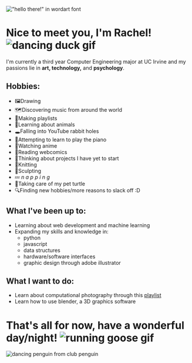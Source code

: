 !["hello there!" in wordart font](https://user-images.githubusercontent.com/55860035/162610425-fe291f07-f3f7-4563-b60e-b46cca896269.png)
# Nice to meet you, I'm Rachel! ![dancing duck gif](https://c.tenor.com/zjBypPlk9ekAAAAj/dancing-duck.gif)      
I'm currently a third year Computer Engineering major at UC Irvine 
and my passions lie in **art, technology,** and **psychology**. 

## Hobbies:
- 🖼️Drawing
- 🗺️Discovering music from around the world
- 🎵Making playlists
- 🦝Learning about animals
- 🕳️Falling into YouTube rabbit holes
- 🎹Attempting to learn to play the piano
- 🗾Watching anime
- 📖Reading webcomics
- 🤔Thinking about projects I have yet to start
- 🧶Knitting
- 🗽Sculpting
- 💤 *n a p p i n g*
- 🐢Taking care of my pet turtle
- 🔍Finding new hobbies/more reasons to slack off :D

## What I've been up to:
- Learning about web development and machine learning
- Expanding my skills and knowledge in:
  - python
  - javascript
  - data structures
  - hardware/software interfaces
  - graphic design through adobe illustrator

## What I want to do:
- Learn about computational photography through this [playlist](https://youtube.com/playlist?list=PLAwxTw4SYaPn-unAWtRMleY4peSe4OzIY)
- Learn how to use blender, a 3D graphics software

# That's all for now, have a wonderful day/night! ![running goose gif](https://c.tenor.com/PpjSiIQFIWAAAAAi/goose-running-goose.gif)
![dancing penguin from club penguin](https://images-wixmp-ed30a86b8c4ca887773594c2.wixmp.com/f/7dff0c84-b740-4213-b644-b6c89afbb5bf/de758vo-cc23bda5-b15f-4dec-be51-0fe972cb56b3.gif?token=eyJ0eXAiOiJKV1QiLCJhbGciOiJIUzI1NiJ9.eyJzdWIiOiJ1cm46YXBwOjdlMGQxODg5ODIyNjQzNzNhNWYwZDQxNWVhMGQyNmUwIiwiaXNzIjoidXJuOmFwcDo3ZTBkMTg4OTgyMjY0MzczYTVmMGQ0MTVlYTBkMjZlMCIsIm9iaiI6W1t7InBhdGgiOiJcL2ZcLzdkZmYwYzg0LWI3NDAtNDIxMy1iNjQ0LWI2Yzg5YWZiYjViZlwvZGU3NTh2by1jYzIzYmRhNS1iMTVmLTRkZWMtYmU1MS0wZmU5NzJjYjU2YjMuZ2lmIn1dXSwiYXVkIjpbInVybjpzZXJ2aWNlOmZpbGUuZG93bmxvYWQiXX0.U8A7GISHEpfRtMTou3D8cQBlDROOxZ3NCxQK3ATUobA)
